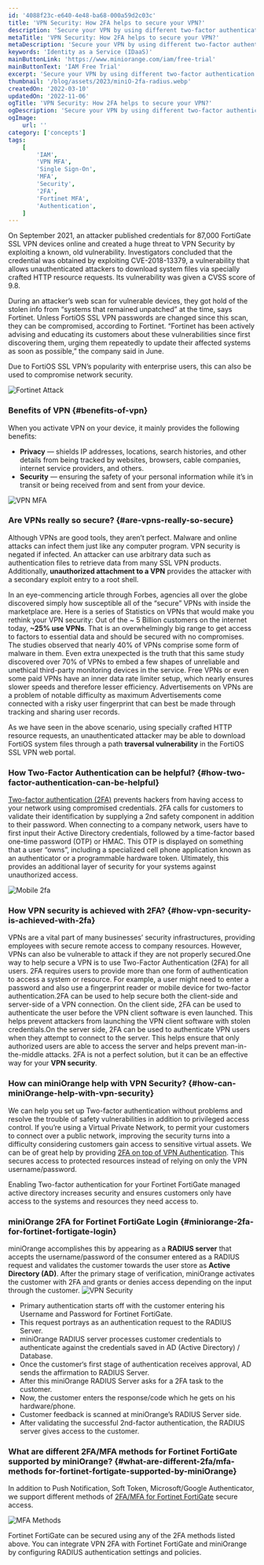 ```yaml
---
id: '4088f23c-e640-4e48-ba68-000a59d2c03c'
title: 'VPN Security: How 2FA helps to secure your VPN?'
description: 'Secure your VPN by using different two-factor authentication methods for Fortinet FortiGate﻿ SSL VPN security, How you can use 2FA for VPN.'
metaTitle: 'VPN Security: How 2FA helps to secure your VPN?'
metaDescription: 'Secure your VPN by using different two-factor authentication methods for Fortinet FortiGate﻿ SSL VPN security, How you can use 2FA for VPN.'
keywords: 'Identity as a Service (IDaaS)'
mainButtonLink: 'https://www.miniorange.com/iam/free-trial'
mainButtonText: 'IAM Free Trial'
excerpt: 'Secure your VPN by using different two-factor authentication methods for Fortinet FortiGate﻿ SSL VPN security, How you can use 2FA for VPN.'
thumbnail: '/blog/assets/2023/miniO-2fa-radius.webp'
createdOn: '2022-03-10'
updatedOn: '2022-11-06'
ogTitle: 'VPN Security: How 2FA helps to secure your VPN?'
ogDescription: 'Secure your VPN by using different two-factor authentication methods for Fortinet FortiGate﻿ SSL VPN security, How you can use 2FA for VPN.'
ogImage:
    url: ''
category: ['concepts']
tags:
    [
		'IAM',
        'VPN MFA',
        'Single Sign-On',
        'MFA',
        'Security',
        '2FA',
        'Fortinet MFA',
        'Authentication',
    ]
---
```


On September 2021, an attacker published credentials for 87,000 FortiGate SSL VPN devices online and created a huge threat to VPN Security by exploiting a known, old vulnerability. Investigators concluded that the credential was obtained by exploiting CVE-2018-13379, a vulnerability that allows unauthenticated attackers to download system files via specially crafted HTTP resource requests. Its vulnerability was given a CVSS score of 9.8.

During an attacker’s web scan for vulnerable devices, they got hold of the stolen info from “systems that remained unpatched” at the time, says Fortinet. Unless FortiOS SSL VPN passwords are changed since this scan, they can be compromised, according to Fortinet. “Fortinet has been actively advising and educating its customers about these vulnerabilities since first discovering them, urging them repeatedly to update their affected systems as soon as possible,” the company said in June.

Due to FortiOS SSL VPN’s popularity with enterprise users, this can also be used to compromise network security.

![Fortinet Attack](/blog/assets/2023/fortinet-attack.webp)

### Benefits of VPN {#benefits-of-vpn}
When you activate VPN on your device, it mainly provides the following benefits:

- **Privacy** — shields IP addresses, locations, search histories, and other details from being tracked by websites, browsers, cable companies, internet service providers, and others.
- **Security** — ensuring the safety of your personal information while it’s in transit or being received from and sent from your device.

![VPN MFA](/blog/assets/2023/vpn.webp) 

### Are VPNs really so secure? {#are-vpns-really-so-secure}
Although VPNs are good tools, they aren’t perfect. Malware and online attacks can infect them just like any computer program. VPN security is negated if infected. An attacker can use arbitrary data such as authentication files to retrieve data from many SSL VPN products. Additionally, **unauthorized attachment to a VPN** provides the attacker with a secondary exploit entry to a root shell.

In an eye-commencing article through Forbes, agencies all over the globe discovered simply how susceptible all of the “secure” VPNs with inside the marketplace are. Here is a series of Statistics on VPNs that would make you rethink your VPN security: Out of the ~ 5 Billion customers on the internet today, **~25% use VPNs**. That is an overwhelmingly big range to get access to factors to essential data and should be secured with no compromises. The studies observed that nearly 40% of VPNs comprise some form of malware in them. Even extra unexpected is the truth that this same study discovered over 70% of VPNs to embed a few shapes of unreliable and unethical third-party monitoring devices in the service. Free VPNs or even some paid VPNs have an inner data rate limiter setup, which nearly ensures slower speeds and therefore lesser efficiency. Advertisements on VPNs are a problem of notable difficulty as maximum Advertisements come connected with a risky user fingerprint that can best be made through tracking and sharing user records.

As we have seen in the above scenario, using specially crafted HTTP resource requests, an unauthenticated attacker may be able to download FortiOS system files through a path **traversal vulnerability** in the FortiOS SSL VPN web portal.

### How Two-Factor Authentication can be helpful? {#how-two-factor-authentication-can-be-helpful}
[Two-factor authentication (2FA)](https://www.miniorange.com/products/two-factor-authentication-(2fa)) prevents hackers from having access to your network using compromised credentials. 2FA calls for customers to validate their identification by supplying a 2nd safety component in addition to their password. When connecting to a company network, users have to first input their Active Directory credentials, followed by a time-factor based one-time password (OTP) or HMAC. This OTP is displayed on something that a user “owns”, including a specialized cell phone application known as an authenticator or a programmable hardware token. Ultimately, this provides an additional layer of security for your systems against unauthorized access.

![Mobile 2fa](/blog/assets/2023/2fa-mobile.webp)

### How VPN security is achieved with 2FA? {#how-vpn-security-is-achieved-with-2fa}
VPNs are a vital part of many businesses’ security infrastructures, providing employees with secure remote access to company resources. However, VPNs can also be vulnerable to attack if they are not properly secured.One way to help secure a VPN is to use Two-Factor Authentication (2FA) for all users. 2FA requires users to provide more than one form of authentication to access a system or resource. For example, a user might need to enter a password and also use a fingerprint reader or mobile device for two-factor authentication.2FA can be used to help secure both the client-side and server-side of a VPN connection. On the client side, 2FA can be used to authenticate the user before the VPN client software is even launched. This helps prevent attackers from launching the VPN client software with stolen credentials.On the server side, 2FA can be used to authenticate VPN users when they attempt to connect to the server. This helps ensure that only authorized users are able to access the server and helps prevent man-in-the-middle attacks. 2FA is not a perfect solution, but it can be an effective way for your **VPN security**.

### How can miniOrange help with VPN Security? {#how-can-miniOrange-help-with-vpn-security}
We can help you set up Two-factor authentication without problems and resolve the trouble of safety vulnerabilities in addition to privileged access control. If you’re using a Virtual Private Network, to permit your customers to connect over a public network, improving the security turns into a difficulty considering customers gain access to sensitive virtual assets. We can be of great help by providing [2FA on top of VPN Authentication](https://www.miniorange.com/iam/solutions/vpn-mfa-multi-factor-authentication). This secures access to protected resources instead of relying on only the VPN username/password.

Enabling Two-factor authentication for your Fortinet FortiGate managed active directory increases security and ensures customers only have access to the systems and resources they need access to.
### miniOrange 2FA for Fortinet FortiGate Login {#miniorange-2fa-for-fortinet-fortigate-login}
miniOrange accomplishes this by appearing as a **RADIUS server** that accepts the username/password of the consumer entered as a RADIUS request and validates the customer towards the user store as **Active Directory (AD)**. After the primary stage of verification, miniOrange activates the customer with 2FA and grants or denies access depending on the input through the customer.
![VPN Security](/blog/assets/2023/miniO-2fa-radius.webp)

- Primary authentication starts off with the customer entering his Username and Password for Fortinet FortiGate.
- This request portrays as an authentication request to the RADIUS Server.
- miniOrange RADIUS server processes customer credentials to authenticate against the credentials saved in AD (Active Directory) / Database.
- Once the customer‘s first stage of authentication receives approval, AD sends the affirmation to RADIUS Server.
- After this miniOrange RADIUS Server asks for a 2FA task to the customer.
- Now, the customer enters the response/code which he gets on his hardware/phone.
- Customer feedback is scanned at miniOrange’s RADIUS Server side.
- After validating the successful 2nd-factor authentication, the RADIUS server gives access to the customer.

### What are different 2FA/MFA methods for Fortinet FortiGate supported by miniOrange? {#what-are-different-2fa/mfa-methods for-fortinet-fortigate-supported-by-miniOrange}
In addition to Push Notification, Soft Token, Microsoft/Google Authenticator, we support different methods of [2FA/MFA for Fortinet FortiGate](https://www.miniorange.com/iam/integrations/fortinet-multi-factor-authentication-mfa) secure access.

![MFA Methods](blog/assets/2023/mfa-method.webp)

Fortinet FortiGate can be secured using any of the 2FA methods listed above. You can integrate VPN 2FA with Fortinet FortiGate and miniOrange by configuring RADIUS authentication settings and policies.

